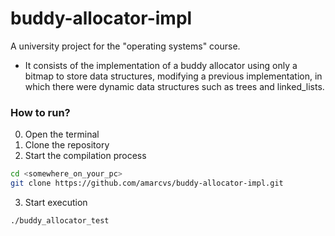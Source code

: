 # buddy-allocator-impl
 A university project for the "operating systems" course.
 - It consists of the implementation of a buddy allocator using only a bitmap to store data structures, modifying a previous implementation, in which there were dynamic data structures such as trees and linked_lists.

### How to run?
0. Open the terminal
1. Clone the repository
2. Start the compilation process
```bash
cd <somewhere_on_your_pc>
git clone https://github.com/amarcvs/buddy-allocator-impl.git
```
3. Start execution
```bash
./buddy_allocator_test
```

